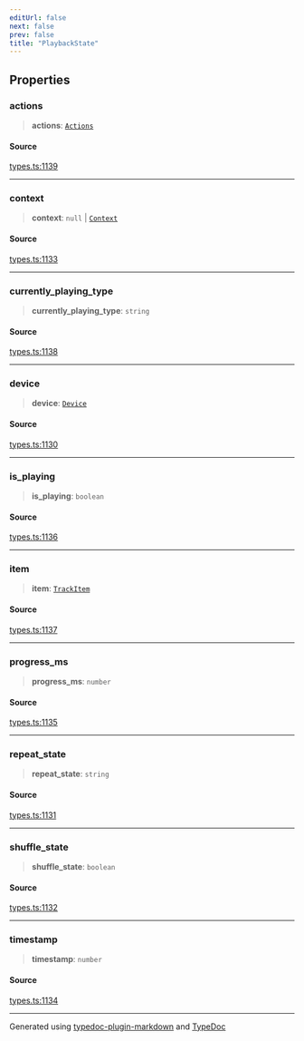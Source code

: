 ```yaml
---
editUrl: false
next: false
prev: false
title: "PlaybackState"
---
```


## Properties

### actions

> **actions**: [`Actions`](/api/interfaces/actions/)

#### Source

[types.ts:1139](https://github.com/fostertheweb/spotify-web-sdk/blob/b2835c1/src/types.ts#L1139)

***

### context

> **context**: `null` \| [`Context`](/api/interfaces/context/)

#### Source

[types.ts:1133](https://github.com/fostertheweb/spotify-web-sdk/blob/b2835c1/src/types.ts#L1133)

***

### currently\_playing\_type

> **currently\_playing\_type**: `string`

#### Source

[types.ts:1138](https://github.com/fostertheweb/spotify-web-sdk/blob/b2835c1/src/types.ts#L1138)

***

### device

> **device**: [`Device`](/api/interfaces/device/)

#### Source

[types.ts:1130](https://github.com/fostertheweb/spotify-web-sdk/blob/b2835c1/src/types.ts#L1130)

***

### is\_playing

> **is\_playing**: `boolean`

#### Source

[types.ts:1136](https://github.com/fostertheweb/spotify-web-sdk/blob/b2835c1/src/types.ts#L1136)

***

### item

> **item**: [`TrackItem`](/api/type-aliases/trackitem/)

#### Source

[types.ts:1137](https://github.com/fostertheweb/spotify-web-sdk/blob/b2835c1/src/types.ts#L1137)

***

### progress\_ms

> **progress\_ms**: `number`

#### Source

[types.ts:1135](https://github.com/fostertheweb/spotify-web-sdk/blob/b2835c1/src/types.ts#L1135)

***

### repeat\_state

> **repeat\_state**: `string`

#### Source

[types.ts:1131](https://github.com/fostertheweb/spotify-web-sdk/blob/b2835c1/src/types.ts#L1131)

***

### shuffle\_state

> **shuffle\_state**: `boolean`

#### Source

[types.ts:1132](https://github.com/fostertheweb/spotify-web-sdk/blob/b2835c1/src/types.ts#L1132)

***

### timestamp

> **timestamp**: `number`

#### Source

[types.ts:1134](https://github.com/fostertheweb/spotify-web-sdk/blob/b2835c1/src/types.ts#L1134)

***

Generated using [typedoc-plugin-markdown](https://www.npmjs.com/package/typedoc-plugin-markdown) and [TypeDoc](https://typedoc.org/)
